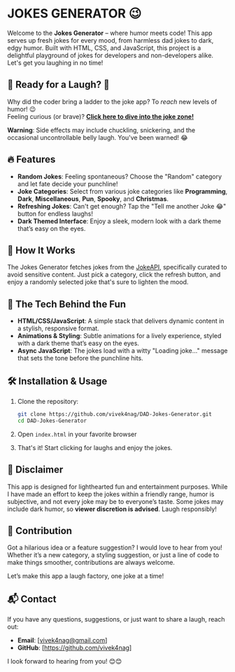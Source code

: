 # JOKES GENERATOR 😉


  Welcome to the **Jokes Generator** – where humor meets code! This app serves up fresh jokes for every mood, from harmless dad jokes to dark, edgy humor. Built with HTML, CSS, and JavaScript, this project is a delightful playground of jokes for developers and non-developers alike. Let's get you laughing in no time!

## 🎉 Ready for a Laugh? 🎉

Why did the coder bring a ladder to the joke app? To *reach* new levels of humor! 😉  
Feeling curious (or brave)? [**Click here to dive into the joke zone!**](https://vivek4nag.github.io/DAD-Jokes-Generator/)

**Warning**: Side effects may include chuckling, snickering, and the occasional uncontrollable belly laugh. You've been warned! 😂


## 🔥 Features

- **Random Jokes**: Feeling spontaneous? Choose the "Random" category and let fate decide your punchline!
- **Joke Categories**: Select from various joke categories like **Programming**, **Dark**, **Miscellaneous**, **Pun**, **Spooky**, and **Christmas**.
- **Refreshing Jokes**: Can't get enough? Tap the "Tell me another Joke 😂" button for endless laughs!
- **Dark Themed Interface**: Enjoy a sleek, modern look with a dark theme that’s easy on the eyes.

## 🚀 How It Works

The Jokes Generator fetches jokes from the [JokeAPI](https://jokeapi.dev/), specifically curated to avoid sensitive content. Just pick a category, click the refresh button, and enjoy a randomly selected joke that's sure to lighten the mood.

## 🎨 The Tech Behind the Fun

- **HTML/CSS/JavaScript**: A simple stack that delivers dynamic content in a stylish, responsive format.
- **Animations & Styling**: Subtle animations for a lively experience, styled with a dark theme that’s easy on the eyes.
- **Async JavaScript**: The jokes load with a witty "Loading joke..." message that sets the tone before the punchline hits.

## 🛠️ Installation & Usage

1. Clone the repository:
   ```bash
   git clone https://github.com/vivek4nag/DAD-Jokes-Generator.git
   cd DAD-Jokes-Generator
   ```

2. Open ``index.html`` in your favorite browser

3. That's it! Start clicking for laughs and enjoy the jokes.


## 📜 Disclaimer

This app is designed for lighthearted fun and entertainment purposes. While I have made an effort to keep the jokes within a friendly range, humor is subjective, and not every joke may be to everyone’s taste. Some jokes may include dark humor, so **viewer discretion is advised**. Laugh responsibly!

## 🌟 Contribution

Got a hilarious idea or a feature suggestion? I would love to hear from you! Whether it’s a new category, a styling suggestion, or just a line of code to make things smoother, contributions are always welcome.

Let’s make this app a laugh factory, one joke at a time!

## 📬 Contact

If you have any questions, suggestions, or just want to share a laugh, reach out:

- **Email**: [vivek4nag@gmail.com]
- **GitHub**: [https://github.com/vivek4nag]

I look forward to hearing from you! 😊😊
